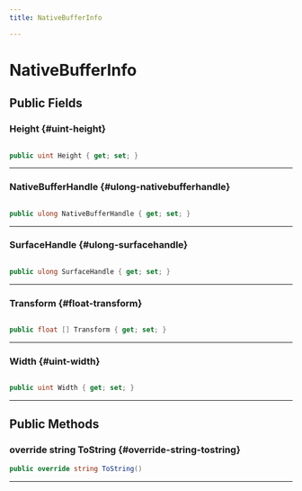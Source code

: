 ```yaml
---
title: NativeBufferInfo

---
```


# NativeBufferInfo










## Public Fields

### Height {#uint-height}

```csharp

public uint Height { get; set; }

```






-----------

### NativeBufferHandle {#ulong-nativebufferhandle}

```csharp

public ulong NativeBufferHandle { get; set; }

```






-----------

### SurfaceHandle {#ulong-surfacehandle}

```csharp

public ulong SurfaceHandle { get; set; }

```






-----------

### Transform {#float-transform}

```csharp

public float [] Transform { get; set; }

```






-----------

### Width {#uint-width}

```csharp

public uint Width { get; set; }

```






-----------

## Public Methods

### override string ToString {#override-string-tostring}

```csharp
public override string ToString()
```






-----------


